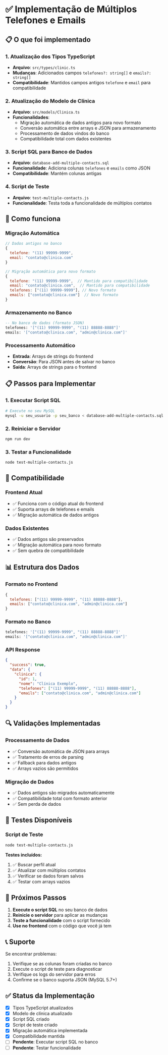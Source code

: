 # ✅ Implementação de Múltiplos Telefones e Emails

## 📋 O que foi implementado

### 1. **Atualização dos Tipos TypeScript**
- **Arquivo**: `src/types/clinic.ts`
- **Mudanças**: Adicionados campos `telefones?: string[]` e `emails?: string[]`
- **Compatibilidade**: Mantidos campos antigos `telefone` e `email` para compatibilidade

### 2. **Atualização do Modelo de Clínica**
- **Arquivo**: `src/models/Clinica.ts`
- **Funcionalidades**:
  - Migração automática de dados antigos para novo formato
  - Conversão automática entre arrays e JSON para armazenamento
  - Processamento de dados vindos do banco
  - Compatibilidade total com dados existentes

### 3. **Script SQL para Banco de Dados**
- **Arquivo**: `database-add-multiple-contacts.sql`
- **Funcionalidade**: Adiciona colunas `telefones` e `emails` como JSON
- **Compatibilidade**: Mantém colunas antigas

### 4. **Script de Teste**
- **Arquivo**: `test-multiple-contacts.js`
- **Funcionalidade**: Testa toda a funcionalidade de múltiplos contatos

## 🔧 Como funciona

### **Migração Automática**
```javascript
// Dados antigos no banco
{
  telefone: "(11) 99999-9999",
  email: "contato@clinica.com"
}

// Migração automática para novo formato
{
  telefone: "(11) 99999-9999",  // Mantido para compatibilidade
  email: "contato@clinica.com",  // Mantido para compatibilidade
  telefones: ["(11) 99999-9999"], // Novo formato
  emails: ["contato@clinica.com"]  // Novo formato
}
```

### **Armazenamento no Banco**
```sql
-- No banco de dados (formato JSON)
telefones: '["(11) 99999-9999", "(11) 88888-8888"]'
emails: '["contato@clinica.com", "admin@clinica.com"]'
```

### **Processamento Automático**
- **Entrada**: Arrays de strings do frontend
- **Conversão**: Para JSON antes de salvar no banco
- **Saída**: Arrays de strings para o frontend

## 📋 Passos para Implementar

### 1. **Executar Script SQL**
```bash
# Execute no seu MySQL
mysql -u seu_usuario -p seu_banco < database-add-multiple-contacts.sql
```

### 2. **Reiniciar o Servidor**
```bash
npm run dev
```

### 3. **Testar a Funcionalidade**
```bash
node test-multiple-contacts.js
```

## 🎯 Compatibilidade

### **Frontend Atual**
- ✅ Funciona com o código atual do frontend
- ✅ Suporta arrays de telefones e emails
- ✅ Migração automática de dados antigos

### **Dados Existentes**
- ✅ Dados antigos são preservados
- ✅ Migração automática para novo formato
- ✅ Sem quebra de compatibilidade

## 📊 Estrutura dos Dados

### **Formato no Frontend**
```javascript
{
  telefones: ["(11) 99999-9999", "(11) 88888-8888"],
  emails: ["contato@clinica.com", "admin@clinica.com"]
}
```

### **Formato no Banco**
```sql
telefones: '["(11) 99999-9999", "(11) 88888-8888"]'
emails: '["contato@clinica.com", "admin@clinica.com"]'
```

### **API Response**
```json
{
  "success": true,
  "data": {
    "clinica": {
      "id": 1,
      "nome": "Clínica Exemplo",
      "telefones": ["(11) 99999-9999", "(11) 88888-8888"],
      "emails": ["contato@clinica.com", "admin@clinica.com"]
    }
  }
}
```

## 🔍 Validações Implementadas

### **Processamento de Dados**
- ✅ Conversão automática de JSON para arrays
- ✅ Tratamento de erros de parsing
- ✅ Fallback para dados antigos
- ✅ Arrays vazios são permitidos

### **Migração de Dados**
- ✅ Dados antigos são migrados automaticamente
- ✅ Compatibilidade total com formato anterior
- ✅ Sem perda de dados

## 🧪 Testes Disponíveis

### **Script de Teste**
```bash
node test-multiple-contacts.js
```

**Testes incluídos:**
1. ✅ Buscar perfil atual
2. ✅ Atualizar com múltiplos contatos
3. ✅ Verificar se dados foram salvos
4. ✅ Testar com arrays vazios

## 🚀 Próximos Passos

1. **Execute o script SQL** no seu banco de dados
2. **Reinicie o servidor** para aplicar as mudanças
3. **Teste a funcionalidade** com o script fornecido
4. **Use no frontend** com o código que você já tem

## 📞 Suporte

Se encontrar problemas:
1. Verifique se as colunas foram criadas no banco
2. Execute o script de teste para diagnosticar
3. Verifique os logs do servidor para erros
4. Confirme se o banco suporta JSON (MySQL 5.7+)

## ✅ Status da Implementação

- [x] Tipos TypeScript atualizados
- [x] Modelo de clínica atualizado
- [x] Script SQL criado
- [x] Script de teste criado
- [x] Migração automática implementada
- [x] Compatibilidade mantida
- [ ] **Pendente**: Executar script SQL no banco
- [ ] **Pendente**: Testar funcionalidade 